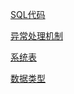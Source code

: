 

[SQL代码](SQL代码.md)



[异常处理机制](https://www.cnblogs.com/zerocc/archive/2011/09/26/2191701.html)

[系统表](系统表.md)


[数据类型](https://www.cnblogs.com/cylee025/archive/2011/03/21/1990804.html)
